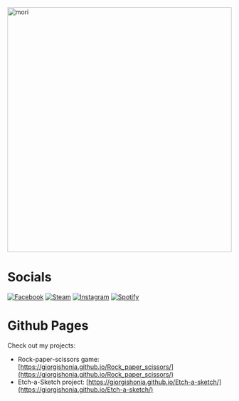 <img src="https://github.com/giorgishonia/giorgishonia/assets/69073534/ec9ff6ad-4b40-44fa-8f8b-63627f6b548d" alt="mori" width="100%" height="550px"/>

<h1>Socials</h1>

[![Facebook](https://img.shields.io/badge/Facebook-1877f2?style=for-the-badge&logo=facebook&logoColor=white)](https://www.facebook.com/profile.php?id=100010171811268/)
[![Steam](https://img.shields.io/badge/Steam-000000?style=for-the-badge&logo=steam&logoColor=white)](https://steamcommunity.com/id/monkey_gay_midget/)
[![Instagram](https://img.shields.io/badge/Instagram-e4405f?style=for-the-badge&logo=instagram&logoColor=white)](https://www.instagram.com/shonoo.o/)
[![Spotify](https://img.shields.io/badge/Spotify-1ED760?style=for-the-badge&logo=spotify&logoColor=white)](https://open.spotify.com/user/jw1r4wu92e9l9w3twq2vs9g8o?si=ea0547c3bf914452)



<h1>Github Pages</h1>

Check out my projects:

- Rock-paper-scissors game: [https://giorgishonia.github.io/Rock_paper_scissors/](https://giorgishonia.github.io/Rock_paper_scissors/)
- Etch-a-Sketch project: [https://giorgishonia.github.io/Etch-a-sketch/](https://giorgishonia.github.io/Etch-a-sketch/)


